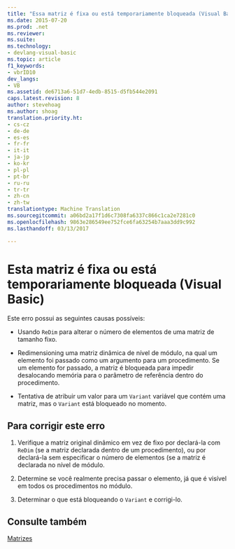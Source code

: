 ```yaml
---
title: "Essa matriz é fixa ou está temporariamente bloqueada (Visual Basic) | Documentos do Microsoft"
ms.date: 2015-07-20
ms.prod: .net
ms.reviewer: 
ms.suite: 
ms.technology:
- devlang-visual-basic
ms.topic: article
f1_keywords:
- vbrID10
dev_langs:
- VB
ms.assetid: de6713a6-51d7-4edb-8515-d5fb544e2091
caps.latest.revision: 8
author: stevehoag
ms.author: shoag
translation.priority.ht:
- cs-cz
- de-de
- es-es
- fr-fr
- it-it
- ja-jp
- ko-kr
- pl-pl
- pt-br
- ru-ru
- tr-tr
- zh-cn
- zh-tw
translationtype: Machine Translation
ms.sourcegitcommit: a06bd2a17f1d6c7308fa6337c866c1ca2e7281c0
ms.openlocfilehash: 9863e286549ee752fce6fa63254b7aaa3dd9c992
ms.lasthandoff: 03/13/2017

---
```

# <a name="this-array-is-fixed-or-temporarily-locked-visual-basic"></a>Esta matriz é fixa ou está temporariamente bloqueada (Visual Basic)
Este erro possui as seguintes causas possíveis:  
  
-   Usando `ReDim` para alterar o número de elementos de uma matriz de tamanho fixo.  
  
-   Redimensioning uma matriz dinâmica de nível de módulo, na qual um elemento foi passado como um argumento para um procedimento. Se um elemento for passado, a matriz é bloqueada para impedir desalocando memória para o parâmetro de referência dentro do procedimento.  
  
-   Tentativa de atribuir um valor para um `Variant` variável que contém uma matriz, mas o `Variant` está bloqueado no momento.  
  
## <a name="to-correct-this-error"></a>Para corrigir este erro  
  
1.  Verifique a matriz original dinâmico em vez de fixo por declará-la com `ReDim` (se a matriz declarada dentro de um procedimento), ou por declará-la sem especificar o número de elementos (se a matriz é declarada no nível de módulo.  
  
2.  Determine se você realmente precisa passar o elemento, já que é visível em todos os procedimentos no módulo.  
  
3.  Determinar o que está bloqueando o `Variant` e corrigi-lo.  
  
## <a name="see-also"></a>Consulte também  
 [Matrizes](../../../visual-basic/programming-guide/language-features/arrays/index.md)
